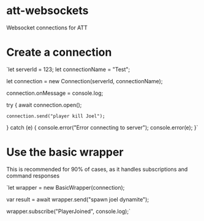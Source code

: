 # att-websockets
Websocket connections for ATT



# Create a connection
`let serverId = 123;
let connectionName = "Test";

let connection = new Connection(serverId, connectionName);

connection.onMessage = console.log;

try
{
    await connection.open();

    connection.send("player kill Joel");
}
catch (e)
{
    console.error("Error connecting to server");
    console.error(e);
}`

# Use the basic wrapper
This is recommended for 90% of cases, as it handles subscriptions and command responses

`let wrapper = new BasicWrapper(connection);

var result = await wrapper.send("spawn joel dynamite");

wrapper.subscribe("PlayerJoined", console.log);`